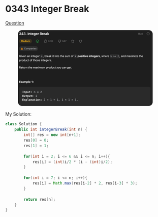 # 0343 Integer Break

[Question](https://leetcode.com/problems/integer-break/description/?envType=study-plan\&id=algorithm-ii)

<figure><img src="../.gitbook/assets/image.png" alt=""><figcaption></figcaption></figure>

My Solution:

```java
class Solution {
    public int integerBreak(int n) {
        int[] res = new int[n+1];
        res[0] = 0;
        res[1] = 1;

        for(int i = 2; i <= 6 && i <= n; i++){
            res[i] = (int)i/2 * (i - (int)i/2);
        }

        for(int i = 7; i <= n; i++){
            res[i] = Math.max(res[i-2] * 2, res[i-3] * 3);
        }

        return res[n];
    }
}
```
